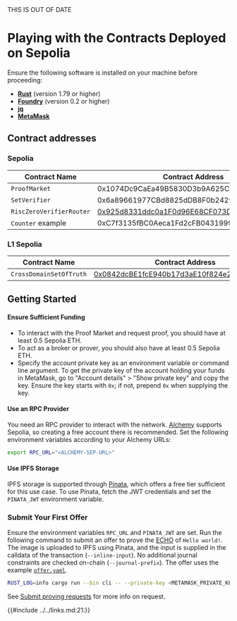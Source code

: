 <div class="warning">
THIS IS OUT OF DATE
</div>

# Playing with the Contracts Deployed on Sepolia

Ensure the following software is installed on your machine before proceeding:

- **[Rust](https://www.rust-lang.org/tools/install)** (version 1.79 or higher)
- **[Foundry](https://book.getfoundry.sh/getting-started/installation)** (version 0.2 or higher)
- **[jq](https://jqlang.github.io/jq/download/)**
- **[MetaMask](https://metamask.io/download/)**

## Contract addresses

### Sepolia

| Contract Name            | Contract Address                                                                                                              |
| ------------------------ | ----------------------------------------------------------------------------------------------------------------------------- |
| `ProofMarket`            | 0x1074Dc9CaEa49B5830D3b9A625CdEA9C1038FC45 <!-- TODO link to contract -->                                                     |
| `SetVerifier`            | 0x6a89661977CBd8825dDB8F0b2429eBf773444dFa <!-- TODO link to contract -->                                                     |
| `RiscZeroVerifierRouter` | [0x925d8331ddc0a1F0d96E68CF073DFE1d92b69187](https://sepolia.etherscan.io/address/0x925d8331ddc0a1F0d96E68CF073DFE1d92b69187) |
| `Counter` example        | 0xC7f3135fBC0Aeca1Fd2cFB04319996efea53Eb7a <!-- TODO link to contract -->                                                     |

### L1 Sepolia

| Contract Name           | Contract Address                                                                                                              |
| ----------------------- | ----------------------------------------------------------------------------------------------------------------------------- |
| `CrossDomainSetOfTruth` | [0x0842dcBE1fcE940b17d3aE10f824e264107a0446](https://sepolia.etherscan.io/address/0x0842dcBE1fcE940b17d3aE10f824e264107a0446) |

## Getting Started

#### Ensure Sufficient Funding

- To interact with the Proof Market and request proof, you should have at least 0.5 Sepolia ETH.
- To act as a broker or prover, you should also have at least 0.5 Sepolia ETH.
- Specify the account private key as an environment variable or command line argument. To get the private key of the account holding your funds in MetaMask, go to "Account details" > "Show private key" and copy the key. Ensure the key starts with `0x`; if not, prepend `0x` when supplying the key.

#### Use an RPC Provider

You need an RPC provider to interact with the network. [Alchemy](https://www.alchemy.com/) supports Sepolia, so creating a free account there is recommended. Set the following environment variables according to your Alchemy URLs:

```bash
export RPC_URL="<ALCHEMY-SEP-URL>"
```

#### Use IPFS Storage

IPFS storage is supported through [Pinata](https://www.pinata.cloud/), which offers a free tier sufficient for this use case. To use Pinata, fetch the JWT credentials and set the `PINATA_JWT` environment variable.

### Submit Your First Offer

Ensure the environment variables `RPC_URL` and `PINATA_JWT` are set. Run the following command to submit an offer to prove the [ECHO](https://github.com/boundless-xyz/boundless/blob/main/crates/guest/echo/echo/src/main.rs) of `Hello world!`. The image is uploaded to IPFS using Pinata, and the input is supplied in the calldata of the transaction (`--inline-input`). No additional journal constraints are checked on-chain (`--journal-prefix`). The offer uses the example [`offer.yaml`](https://github.com/boundless-xyz/boundless/blob/main/offer.yaml).

```bash
RUST_LOG=info cargo run --bin cli -- --private-key <METAMASK_PRIVATE_KEY> --proof-market-address 0x1074Dc9CaEa49B5830D3b9A625CdEA9C1038FC45 submit-offer --input "Hello world!" --inline-input --encode-input --journal-prefix "" offer.yaml
```

See [Submit proving requests](../market/proving_request.md) for more info on request.

<!-- 🔗 Reference Style -->

{{#include ../../links.md:21:}}
